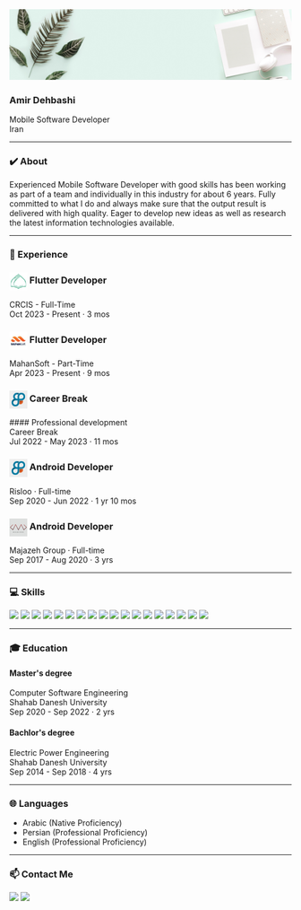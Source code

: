 <img src="Banner.png" width="fill">

### Amir Dehbashi
Mobile Software Developer <br/>
Iran

-----------------------------------------------------------------------------------------------------------------------------------------------------------------------------------

### ✔️ About

Experienced Mobile Software Developer with good skills has been working as part of a team and individually in this industry for about 6 years. Fully committed to what I do and always make sure that the output result is delivered with high quality. Eager to develop new ideas as well as research the latest information technologies available.

-----------------------------------------------------------------------------------------------------------------------------------------------------------------------------------

### 📌 Experience

<h3><img align="center" height="32px" src="crcis.jpg">  Flutter Developer</h3>
  CRCIS - Full-Time <br/>
  Oct 2023 - Present · 3 mos

<h3><img align="center" height="32px" src="mahansoft.jpg">  Flutter Developer</h3>
  MahanSoft - Part-Time <br/>
  Apr 2023 - Present · 9 mos

  <h3><img align="center" height="32px" src="risloo.jpg">  Career Break</h3>
#### Professional development <br/>
  Career Break <br/>
  Jul 2022 - May 2023 · 11 mos

  <h3><img align="center" height="32px" src="risloo.jpg">  Android Developer</h3>
  Risloo · Full-time <br/>
  Sep 2020 - Jun 2022 · 1 yr 10 mos <br/>
  
  <h3><img align="center" height="32px" src="majazeh.jpg">  Android Developer</h3>
  Majazeh Group · Full-time <br/>
  Sep 2017 - Aug 2020 · 3 yrs <br/>

-----------------------------------------------------------------------------------------------------------------------------------------------------------------------------------

### 💻 Skills

[![](https://img.shields.io/badge/Android-3DDC84?style=flat&logo=Android&logoColor=white)](https://developer.android.com/studio)
[![](https://img.shields.io/badge/Flutter-2cb7f6?style=flat&logo=Flutter&logoColor=white)](https://flutter.dev)
[![](https://img.shields.io/badge/Java-f0931c?style=flat&logo=Oracle&logoColor=white)](https://oracle.com/java)
[![](https://img.shields.io/badge/Dart-02589b?style=flat&logo=Dart&logoColor=white)](https://dart.dev)
[![](https://img.shields.io/badge/Android%20Studio-3DDC84?style=flat&logo=Android%20Studio&logoColor=white)](https://developer.android.com/studio)
[![](https://img.shields.io/badge/Visual%20Studio%20Code-3ca5ea?style=flat&logo=Visual%20Studio%20Code&logoColor=white)](https://code.visualstudio.com/)
[![](https://img.shields.io/badge/Trello-0079BF?style=flat&logo=Trello&logoColor=white)](https://trello.com)
[![](https://img.shields.io/badge/ClickUp-7b68ee?style=flat&logo=ClickUp&logoColor=white)](https://clickup.com)
[![](https://img.shields.io/badge/Jira-2684ff?style=flat&logo=Jira&logoColor=white)](https://atlassian.com/software/jira)
[![](https://img.shields.io/badge/Swagger-3DDC84?style=flat&logo=Swagger&logoColor=white)](https://swagger.io)
[![](https://img.shields.io/badge/Postman-FF6C37?style=flat&logo=Postman&logoColor=white)](https://postman.com)
[![](https://img.shields.io/badge/MySql-00758f?style=flat&logo=MySql&logoColor=white)](https://www.mysql.com)
[![](https://img.shields.io/badge/Sentry-622e8b?style=flat&logo=Sentry&logoColor=white)](https://sentry.io)
[![](https://img.shields.io/badge/Firebase-ed7e0b?style=flat&logo=Firebase&logoColor=white)](https://firebase.google.com)
[![](https://img.shields.io/badge/Apache%20Jmeter-d22128?style=flat&logo=Apache%20Jmeter&logoColor=white)](https://jmeter.apache.org)
[![](https://img.shields.io/badge/Sonarqube-4c9bd6?style=flat&logo=Sonarqube&logoColor=white)](https://sonarqube.org)
[![](https://img.shields.io/badge/Git-f54d27?style=flat&logo=Git&logoColor=white)](https://git-scm.com)
[![](https://img.shields.io/badge/Jenkins-5a6268?style=flat&logo=Jenkins&logoColor=white)](https://jenkins.io)

-----------------------------------------------------------------------------------------------------------------------------------------------------------------------------------

### 🎓 Education

#### Master's degree <br/>
  Computer Software Engineering <br/>
  Shahab Danesh University <br/>
  Sep 2020 - Sep 2022 · 2 yrs <br/>
  
#### Bachlor's degree <br/>
  Electric Power Engineering <br/>
  Shahab Danesh University <br/>
  Sep 2014 - Sep 2018 · 4 yrs <br/>

-----------------------------------------------------------------------------------------------------------------------------------------------------------------------------------

### 🌐 Languages

* Arabic (Native Proficiency) <br/>
* Persian (Professional Proficiency) <br/>
* English (Professional Proficiency)

-----------------------------------------------------------------------------------------------------------------------------------------------------------------------------------

### 📫 Contact Me

[![](https://img.shields.io/badge/Telegram-2CA5E0?style=flat&logo=Telegram&logoColor=white)](https://telegram.me/a_dehbashi100)
[![](https://img.shields.io/badge/Linkedin-0A66C2?style=flat&logo=Linkedin&logoColor=white)](https://linkedin.com/in/adehbashi100)
